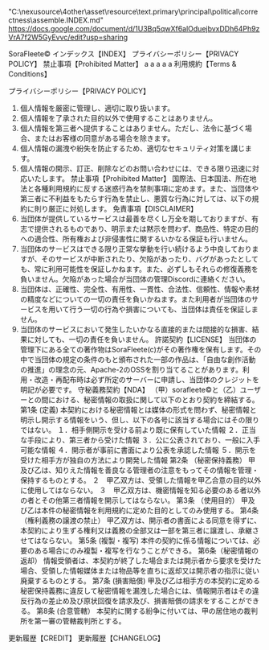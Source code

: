 "C:\nexusource\4other\asset\resource\text\.primary\principal\political\correctness\assemble\.INDEX.md"
https://docs.google.com/document/d/1U3Bq5qwXf6alOduejbvxDDh64Ph9zVrA7f2W5GyEvvc/edit?usp=sharing


SoraFleete©︎
インデックス【INDEX】
プライバシーポリシー【PRIVACY POLICY】
禁止事項【Prohibited Matter】
a
a
a
a
a
利用規約【Terms & Conditions】

プライバシーポリシー【PRIVACY POLICY】
1. 個人情報を厳密に管理し、適切に取り扱います。
2. 個人情報を了承された目的以外で使用することはありません。
3. 個人情報を第三者へ提供することはありません。ただし、法令に基づく場合、またはお客様の同意がある場合を除きます。
4. 個人情報の漏洩や紛失を防止するため、適切なセキュリティ対策を講じます。
5. 個人情報の開示、訂正、削除などのお問い合わせには、できる限り迅速に対応いたします。
禁止事項【Prohibited Matter】
国際法、日本国法、所在地法と各種利用規約に反する迷惑行為を禁則事項に定めます。また、当団体や第三者に不利益をもたらす行為を禁止し、悪質な行為に対しては、以下の規約に則り厳正に対処します。
免責事項【DISCLAIMER】
1. 当団体が提供しているサービスは最善を尽くし万全を期しておりますが、有志で提供されるものであり、明示または黙示を問わず、商品性、特定の目的への適合性、所有権および非侵害性に関するいかなる保証も行いません。
2. 当団体のサービスはできる限り正常な挙動を行い続けるよう中良しておりますが、そのサービスが中断されたり、欠陥があったり、バグがあったとしても、常に利用可能性を保証しかねます。また、必ずしもそれらの修復義務を負いません。欠陥があった場合が当団体の管理Discordに連絡ください。
3. 当団体は、正確性、完全性、有用性、一貫性、合法性、信頼性、情報や素材の精度などについての一切の責任を負いかねます。また利用者が当団体のサービスを用いて行う一切の行為や損害についても、当団体は責任を保証しません。
4. 当団体のサービスにおいて発生したいかなる直接的または間接的な損害、結果に対しても、一切の責任を負いません。
許諾契約【LICENSE】
当団体の管理下にある全ての著作物はSoraFleete(c)がその著作権を保有します。その中で当団体の規定の条件のもと頒布された一部の作品は、「自由な創作活動の推進」の理念の元、Apache-2のOSSを割り当てることがあります。利用・改造・再配布時は必ず所定のサーバーに申請し、当団体のクレジットを明記が必要です。
守秘義務契約【NDA】
（甲）sorafleete©と（乙）ユーザーとの間における、秘密情報の取扱に関して以下のとおり契約を締結する。
第1条 (定義)
本契約における秘密情報とは媒体の形式を問わず、秘密情報と明示し開示する情報をいう、但し、以下の各号に該当する場合にはその限りではない。
１．相手側開示を受ける前より既に保有していた情報
２．正当な手段により、第三者から受けた情報
３．公に公表されており、一般に入手可能な情報
４．開示者が事前に書面により公表を承認した情報
５．開示を受けた相手方が独自の方法により開発した情報
第2条 （秘密保持義務）
甲及び乙は、知りえた情報を善良なる管理者の注意をもってその情報を管理・保持するものとする。
２　甲乙双方は、受領した情報を甲乙合意の目的以外に使用してはならない。
３　甲乙双方は、機密情報を知る必要のある者以外の者とその他第三者情報を開示してはならない。
第3条 （使用目的）
甲及び乙は本件の秘密情報を利用規約に定めた目的としてのみ使用する。
第4条 （権利義務の譲渡の禁止）
甲乙双方は、開示者の書面による同意を得ずに、本契約により生ずる権利又は義務の全部又は一部を第三者に譲渡し、承継させてはならない。
第5条 (複製・複写)
本件の契約に係る情報については、必要のある場合にのみ複製・複写を行なうことができる。
第6条（秘密情報の返却）
情報受領者は、本契約が終了した場合または開示者から要求を受けた場合、受領した情報媒体または物品等を直ちに返却又は開示者の指示に従い廃棄するものとする。
第7条 (損害賠償)
甲及び乙は相手方の本契約に定める秘密保持義務に違反して秘密情報を漏洩した場合には、情報開示者はその違反行為の差止め及び原状回復を請求及び、損害賠償の請求をすることができる。
第8条 (合意管轄）
本契約に関する紛争に付いては、甲の居住地の裁判所を第一審の管轄裁判所とする。

更新履歴【CREDIT】
更新履歴【CHANGELOG】
